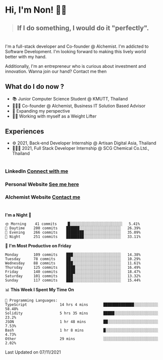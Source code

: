 # Hi, I'm Non! 🖐🏻

> ## If I do something, I would do it "perfectly".

#

I'm a full-stack developer and Co-founder @ Alchemist. I'm addicted to Software Development. I'm looking forward to making this lively world better with my hand.

Additionally, I'm an entrepreneur who is curious about investment and innovation. Wanna join our hand? Contact me then

## What do I do now ?

- 📚 Junior Computer Science Student @ KMUTT, Thailand
- 🧑🏻‍💻 Co-founder @ Alchemist, Business IT Solution Based Advisor
- 🌈 Expanding my perspective
- 🏋🏻 Working with myself as a Weight Lifter

## Experiences

- ⚙️ 2021, Back-end Developer Internship @ Artisan Digital Asia, Thailand
- 🧑🏻‍💻 2021, Full Stack Developer Internship @ SCG Chemical Co.Ltd., Thailand

#

### LinkedIn [Connect with me](https://www.linkedin.com/in/non-nontra/)

### Personal Website [See me here](https://nonnontra.com/)

### Alchemist Website [Contact me](https://alchemist-softwarehouse.co/)

#

<!--START_SECTION:waka-->
**I'm a Night 🦉** 

```text
🌞 Morning    41 commits     █░░░░░░░░░░░░░░░░░░░░░░░░   5.41% 
🌆 Daytime    200 commits    ██████░░░░░░░░░░░░░░░░░░░   26.39% 
🌃 Evening    266 commits    ████████░░░░░░░░░░░░░░░░░   35.09% 
🌙 Night      251 commits    ████████░░░░░░░░░░░░░░░░░   33.11%

```
📅 **I'm Most Productive on Friday** 

```text
Monday       109 commits    ███░░░░░░░░░░░░░░░░░░░░░░   14.38% 
Tuesday      78 commits     ██░░░░░░░░░░░░░░░░░░░░░░░   10.29% 
Wednesday    88 commits     ███░░░░░░░░░░░░░░░░░░░░░░   11.61% 
Thursday     125 commits    ████░░░░░░░░░░░░░░░░░░░░░   16.49% 
Friday       140 commits    ████░░░░░░░░░░░░░░░░░░░░░   18.47% 
Saturday     101 commits    ███░░░░░░░░░░░░░░░░░░░░░░   13.32% 
Sunday       117 commits    ███░░░░░░░░░░░░░░░░░░░░░░   15.44%

```


📊 **This Week I Spent My Time On** 

```text
💬 Programming Languages: 
TypeScript               14 hrs 4 mins       ██████████████░░░░░░░░░░░   58.48% 
Solidity                 5 hrs 35 mins       █████░░░░░░░░░░░░░░░░░░░░   23.2% 
JSON                     1 hr 48 mins        ██░░░░░░░░░░░░░░░░░░░░░░░   7.53% 
Bash                     1 hr 8 mins         █░░░░░░░░░░░░░░░░░░░░░░░░   4.73% 
Other                    29 mins             ░░░░░░░░░░░░░░░░░░░░░░░░░   2.02%

```


 Last Updated on 07/11/2021
<!--END_SECTION:waka-->

